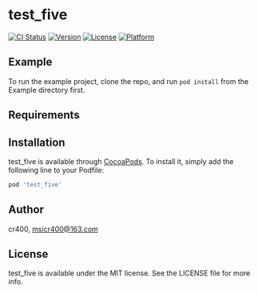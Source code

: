 # test_five

[![CI Status](https://img.shields.io/travis/cr400/test_five.svg?style=flat)](https://travis-ci.org/cr400/test_five)
[![Version](https://img.shields.io/cocoapods/v/test_five.svg?style=flat)](https://cocoapods.org/pods/test_five)
[![License](https://img.shields.io/cocoapods/l/test_five.svg?style=flat)](https://cocoapods.org/pods/test_five)
[![Platform](https://img.shields.io/cocoapods/p/test_five.svg?style=flat)](https://cocoapods.org/pods/test_five)

## Example

To run the example project, clone the repo, and run `pod install` from the Example directory first.

## Requirements

## Installation

test_five is available through [CocoaPods](https://cocoapods.org). To install
it, simply add the following line to your Podfile:

```ruby
pod 'test_five'
```

## Author

cr400, msicr400@163.com

## License

test_five is available under the MIT license. See the LICENSE file for more info.

